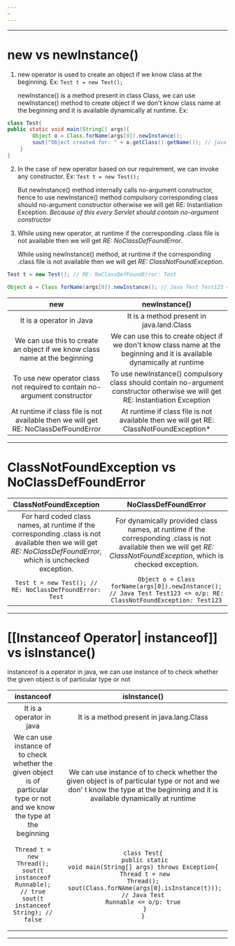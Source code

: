 ```yaml
---
~
---
```


---
# new vs newInstance()
1.  new operator is used to create an object if we know class at the beginning. Ex: `Test t = new Test();`

	newInstance() is a method present in class Class, we can use newInstance() method to create object if we don't know class name at the beginning and it is available dynamically at runtime. Ex:
```java
class Test{
public static void main(String[] args){
		Object o = Class.forName(args[0]).newInstance();
		sout("Object created for: " + o.getClass().getName()); // java test Customer <= o/p: Object created for: Customer
	}
}
```

2. In the case of new operator based on our requirement, we can invoke any constructor. Ex: `Test t = new Test();`

	But newInstance() method internally calls no-argument constructor, hence to use newInstance() method compulsory corresponding class should no-argument constructor otherwise we will get RE: Instantiation Exception. *Because of this every Servlet should contain no-argument constructor*

3. While using new operator, at runtime if the corresponding .class file is not available then we will get *RE: NoClassDefFoundError*.

	While using newInstance() method, at runtime if the corresponding .class file is not available then we will get *RE: ClassNotFoundException*.
```java
Test t = new Test(); // RE: NoClassDefFoundError: Test

Object o = Class forName(args[0]).newInstance(); // Java Test Test123 <= o/p: RE: ClassNotFoundException: Test123
```

|                                         new                                         |                                                         newInstance()                                                          |
| :---------------------------------------------------------------------------------: | :----------------------------------------------------------------------------------------------------------------------------: |
|                              It is a operator in Java                               |                                           It is a method present in java.land.Class                                            |
|     We can use this to create an object if we know class name at the beginning      |   We can use this to create object if we don't know class name at the beginning and it is available dynamically at runtime     |
|      To use new operator class not required to contain no-argument constructor      | To use newInstance() compulsory class should contain no-argument constructor otherwise we will get RE: Instantiation Exception |
| At runtime if class file is not available then we will get RE: NoClassDefFoundError |                     At runtime if class file is not available then we will get RE: ClassNotFoundException*                     |

---
# ClassNotFoundException vs NoClassDefFoundError

|                                                                     ClassNotFoundException                                                                     |                                                                           NoClassDefFoundError                                                                           |
| :------------------------------------------------------------------------------------------------------------------------------------------------------------: | :----------------------------------------------------------------------------------------------------------------------------------------------------------------------: |
| For hard coded class names, at runtime if the corresponding .class is not available then we will get *RE: NoClassDefFoundError*, which is unchecked exception. | For dynamically provided class names, at runtime if the corresponding .class is not available then we will get *RE: ClassNotFoundException*, which is checked exception. |
|                                                    `Test t = new Test(); // RE: NoClassDefFoundError: Test`                                                    |                           `Object o = Class forName(args[0]).newInstance(); // Java Test Test123 <= o/p: RE: ClassNotFoundException: Test123`                            |

---
# [[Instanceof Operator| instanceof]] vs isInstance()

instanceof is a operator in java, we can use instance of to check whether the given object is of particular type or not

|                                                           instanceof                                                            |                                                                                                         isInstance()                                                                                                          |
| :-----------------------------------------------------------------------------------------------------------------------------: | :---------------------------------------------------------------------------------------------------------------------------------------------------------------------------------------------------------------------------: |
|                                                    It is a operator in java                                                     |                                                                                           It is a method present in java.lang.Class                                                                                           |
|   We can use instance of to check whether the given object is of particular type or not and we know the type at the beginning   |                         We can use instance of to check whether the given object is of particular type or not and we don' t know the type at the beginning and it is available dynamically at runtime                         |
| <pre><code>Thread t = new Thread();<br>sout(t instanceof Runnable); // true<br>sout(t instanceof String); // false</code></pre> | <pre><code>class Test{<br>	public static void main(String[] args) throws Exception{<br>		Thread t = new Thread();<br>		sout(Class.forNAme(args[0].isInstance(t))); // Java Test Runnable <= o/p: true<br>	}<br>}</code></pre> |

---
